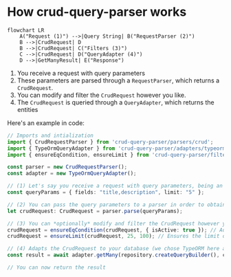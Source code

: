 # How crud-query-parser works

```mermaid
flowchart LR
    A("Request (1)") -->|Query String| B("RequestParser (2)")
    B -->|CrudRequest| D
    B -->|CrudRequest| C("Filters (3)")
    C -->|CrudRequest| D("QueryAdapter (4)")
    D -->|GetManyResult| E("Response")
```

1. You receive a request with query parameters
2. These parameters are parsed through a `RequestParser`, which returns a `CrudRequest`.
3. You can modify and filter the `CrudRequest` however you like.
4. The `CrudRequest` is queried through a `QueryAdapter`, which returns the entities

Here's an example in code:

```ts
// Imports and intialization
import { CrudRequestParser } from 'crud-query-parser/parsers/crud';
import { TypeOrmQueryAdapter } from 'crud-query-parser/adapters/typeorm';
import { ensureEqCondition, ensureLimit } from 'crud-query-parser/filters';

const parser = new CrudRequestParser();
const adapter = new TypeOrmQueryAdapter();
```

```ts
// (1) Let's say you receive a request with query parameters, being an object with key and values or a URLSearchParams object.
const queryParams = { fields: "title,description", limit: "5" };

// (2) You can pass the query parameters to a parser in order to obtain a CrudRequest.
let crudRequest: CrudRequest = parser.parse(queryParams);

// (3) You can *optionally* modify and filter the CrudRequest however you like.
crudRequest = ensureEqCondition(crudRequest, { isActive: true }); // Adds an "isActive = true" where condition
crudRequest = ensureLimit(crudRequest, 25, 100); // Ensures the limit does not goes above 100

// (4) Adapts the CrudRequest to your database (we chose TypeORM here as an example)
const result = await adapter.getMany(repository.createQueryBuilder(), crudRequest);

// You can now return the result
```
